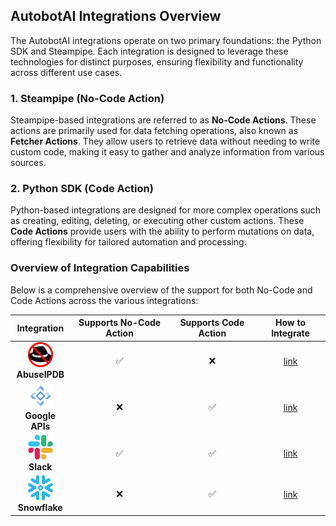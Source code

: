 ## AutobotAI Integrations Overview

The AutobotAI integrations operate on two primary foundations: the Python SDK and Steampipe. Each integration is designed to leverage these technologies for distinct purposes, ensuring flexibility and functionality across different use cases.

### 1. **Steampipe (No-Code Action)**
Steampipe-based integrations are referred to as **No-Code Actions**. These actions are primarily used for data fetching operations, also known as **Fetcher Actions**. They allow users to retrieve data without needing to write custom code, making it easy to gather and analyze information from various sources.

### 2. **Python SDK (Code Action)**
Python-based integrations are designed for more complex operations such as creating, editing, deleting, or executing other custom actions. These **Code Actions** provide users with the ability to perform mutations on data, offering flexibility for tailored automation and processing.

### Overview of Integration Capabilities

Below is a comprehensive overview of the support for both No-Code and Code Actions across the various integrations:


| Integration | Supports No-Code Action | Supports Code Action | How to Integrate |
|:---:|:---:|:---:|:---:|
| <img src="../autobotAI_integrations/integrations/abuseipdb/logo-img/light.svg" alt="AbuseIPDB" width="40" height="40"><br>**AbuseIPDB** | ✅ | ❌ | [link](./abuseipdb/Integrate.md)|
| <img src="../autobotAI_integrations/integrations/google_api/logo-img/light.svg" alt="Google APIs" width="40" height="40"><br>**Google APIs** | ❌ | ✅ | [link](./google_api/Integrate.md)|
| <img src="../autobotAI_integrations/integrations/slack/logo-img/light.svg" alt="Slack" width="40" height="40"><br>**Slack** | ✅ | ✅ | [link](./slack/Integrate.md)|
| <img src="../autobotAI_integrations/integrations/snowflake/logo-img/light.svg" alt="Snowflake" width="40" height="40"><br>**Snowflake** | ❌ | ✅ | [link](./snowflake/Integrate.md)|
<!--
| <img src="../autobotAI_integrations/integrations/aws/logo-img/light.svg" alt="AWS" width="40" height="40"><br>**AWS** | ✅ | ✅ | [link](./aws/Integrate.md)|
| <img src="../autobotAI_integrations/integrations/aws_athena/logo-img/light.svg" alt="AWS Athena" width="40" height="40"><br>**AWS Athena** | ❌ | ✅ | [link](./aws_athena/Integrate.md)|
| <img src="../autobotAI_integrations/integrations/aws_bedrock/logo-img/light.svg" alt="AWS Bedrock" width="40" height="40"><br>**AWS Bedrock** | ❌ | ✅ | [link](./aws_bedrock/Integrate.md)|
| <img src="../autobotAI_integrations/integrations/aws_security_lake/logo-img/light.svg" alt="AWS Security Lake" width="40" height="40"><br>**AWS Security Lake** | ❌ | ✅ | [link](./aws_security_lake/Integrate.md)|
| <img src="../autobotAI_integrations/integrations/aws_ses/logo-img/light.svg" alt="AWS SES" width="40" height="40"><br>**AWS SES** | ❌ | ✅ | [link](./aws_ses/Integrate.md)|
| <img src="../autobotAI_integrations/integrations/azure/logo-img/light.svg" alt="Azure" width="40" height="40"><br>**Azure** | ✅ | ✅ | [link](./azure/Integrate.md)|
| <img src="../autobotAI_integrations/integrations/azure_entra_id/logo-img/light.svg" alt="Azure Entra ID" width="40" height="40"><br>**Azure Entra ID** | ✅ | ✅ | [link](./azure_entra_id/Integrate.md)|
| <img src="../autobotAI_integrations/integrations/cloudflare/logo-img/light.svg" alt="Cloudflare" width="40" height="40"><br>**Cloudflare** | ✅ | ❌ | [link](./cloudflare/Integrate.md)|
| <img src="../autobotAI_integrations/integrations/coralogix/logo-img/light.svg" alt="Coralogix" width="40" height="40"><br>**Coralogix** | ❌ | ✅ | [link](./coralogix/Integrate.md)|
| <img src="../autobotAI_integrations/integrations/crowdstrike/logo-img/light.svg" alt="CrowdStrike" width="40" height="40"><br>**CrowdStrike** | ✅ | ❌ | [link](./crowdstrike/Integrate.md)|
| <img src="../autobotAI_integrations/integrations/datadog/logo-img/light.svg" alt="Datadog" width="40" height="40"><br>**Datadog** | ✅ | ✅ | [link](./datadog/Integrate.md)|
| <img src="../autobotAI_integrations/integrations/email/logo-img/light.svg" alt="Email" width="40" height="40"><br>**Email** | ✅ | ✅ | [link](./email/Integrate.md)|
| <img src="../autobotAI_integrations/integrations/gcp/logo-img/light.svg" alt="GCP" width="40" height="40"><br>**GCP** | ✅ | ✅ | [link](./gcp/Integrate.md)|
| <img src="../autobotAI_integrations/integrations/github/logo-img/light.svg" alt="GitHub" width="40" height="40"><br>**GitHub** | ✅ | ✅ | [link](./github/Integrate.md)|
| <img src="../autobotAI_integrations/integrations/git/logo-img/light.svg" alt="Git" width="40" height="40"><br>**Git** | ❌ | ✅ | [link](./git/Integrate.md)|
| <img src="../autobotAI_integrations/integrations/gitguardian/logo-img/light.svg" alt="GitGuardian" width="40" height="40"><br>**GitGuardian** | ✅ | ✅ | [link](./gitguardian/Integrate.md)|
| <img src="../autobotAI_integrations/integrations/gitlab/logo-img/light.svg" alt="GitLab" width="40" height="40"><br>**GitLab** | ✅ | ✅ | [link](./gitlab/Integrate.md)|
| <img src="../autobotAI_integrations/integrations/grafana/logo-img/light.svg" alt="Grafana" width="40" height="40"><br>**Grafana** | ✅ | ❌ | [link](./grafana/Integrate.md)|
| <img src="../autobotAI_integrations/integrations/google_chat/logo-img/light.svg" alt="Google Chat" width="40" height="40"><br>**Google Chat** | ❌ | ✅ | [link](./google_chat/Integrate.md)|
| <img src="../autobotAI_integrations/integrations/ipinfo/logo-img/light.svg" alt="IPInfo" width="40" height="40"><br>**IPInfo** | ✅ | ❌ | [link](./ipinfo/Integrate.md)|
| <img src="../autobotAI_integrations/integrations/ipstack/logo-img/light.svg" alt="IPStack" width="40" height="40"><br>**IPStack** | ✅ | ❌ | [link](./ipstack/Integrate.md)|
| <img src="../autobotAI_integrations/integrations/jira/logo-img/light.svg" alt="Jira" width="40" height="40"><br>**Jira** | ✅ | ✅ | [link](./jira/Integrate.md)|
| <img src="../autobotAI_integrations/integrations/kubernetes/logo-img/light.svg" alt="Kubernetes" width="40" height="40"><br>**Kubernetes** | ✅ | ✅ | [link](./kubernetes/Integrate.md)|
| <img src="../autobotAI_integrations/integrations/linux/logo-img/light.svg" alt="Linux" width="40" height="40"><br>**Linux** | ✅ | ✅ | [link](./linux/Integrate.md)|
| <img src="../autobotAI_integrations/integrations/ms_teams/logo-img/light.svg" alt="Microsoft Teams" width="40" height="40"><br>**Microsoft Teams** | ❌ | ✅ | [link](./ms_teams/Integrate.md)|
| <img src="../autobotAI_integrations/integrations/microsoft_office_365/logo-img/light.svg" alt="Microsoft Office 365" width="40" height="40"><br>**Microsoft Office 365** | ✅ | ✅ | [link](./microsoft_office_365/Integrate.md)|
| <img src="../autobotAI_integrations/integrations/newrelic/logo-img/light.svg" alt="New Relic" width="40" height="40"><br>**New Relic** | ✅ | ❌ | [link](./newrelic/Integrate.md)|
| <img src="../autobotAI_integrations/integrations/openai/logo-img/light.svg" alt="OpenAI" width="40" height="40"><br>**OpenAI** | ✅ | ✅ | [link](./openai/Integrate.md)|
| <img src="../autobotAI_integrations/integrations/ollama/logo-img/light.svg" alt="Ollama" width="40" height="40"><br>**Ollama** | ❌ | ✅ | [link](./ollama/Integrate.md)|
| <img src="../autobotAI_integrations/integrations/prometheus/logo-img/light.svg" alt="Prometheus" width="40" height="40"><br>**Prometheus** | ✅ | ✅ | [link](./prometheus/Integrate.md)|
| <img src="../autobotAI_integrations/integrations/python/logo-img/light.svg" alt="Python" width="40" height="40"><br>**Python** | ❌ | ✅ | [link](./python/Integrate.md)|
| <img src="../autobotAI_integrations/integrations/shodan/logo-img/light.svg" alt="Shodan" width="40" height="40"><br>**Shodan** | ✅ | ✅ | [link](./shodan/Integrate.md)|
| <img src="../autobotAI_integrations/integrations/splunk/logo-img/light.svg" alt="Splunk" width="40" height="40"><br>**Splunk** | ✅ | ✅ | [link](./splunk/Integrate.md)|
| <img src="../autobotAI_integrations/integrations/trivy/logo-img/light.svg" alt="Trivy" width="40" height="40"><br>**Trivy** | ✅ | ❌ | [link](./trivy/Integrate.md)|
| <img src="../autobotAI_integrations/integrations/uptimerobot/logo-img/light.svg" alt="Uptimerobot" width="40" height="40"><br>**Uptimerobot** | ✅ | ❌ | [link](./uptimerobot/Integrate.md)|
| <img src="../autobotAI_integrations/integrations/urlscan/logo-img/light.svg" alt="URLScan" width="40" height="40"><br>**URLScan** | ✅ | ❌ | [link](./urlscan/Integrate.md)|
| <img src="../autobotAI_integrations/integrations/virustotal/logo-img/light.svg" alt="VirusTotal" width="40" height="40"><br>**VirusTotal** | ✅ | ✅ | [link](./virustotal/Integrate.md)|
| <img src="../autobotAI_integrations/integrations/whois/logo-img/light.svg" alt="WHOIS" width="40" height="40"><br>**WHOIS** | ✅ | ❌ | [link](./whois/Integrate.md)|
| <img src="../autobotAI_integrations/integrations/wiz/logo-img/light.svg" alt="Wiz" width="40" height="40"><br>**Wiz** | ✅ | ❌ | [link](./wiz/Integrate.md)|
-->